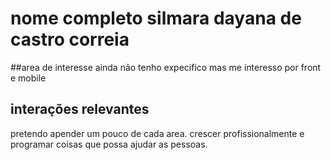 # nome completo silmara dayana de castro correia 
##area de interesse 
ainda não tenho expecifico mas me interesso por front e mobile

## interações relevantes 

pretendo apender um pouco de cada area. crescer profissionalmente e programar coisas que possa ajudar as pessoas.
